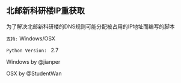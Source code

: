## 北邮新科研楼IP重获取

为了解决北邮新科研楼的DNS规则可能分配被占用的IP地址而编写的脚本

`支持:` Windows/OSX

`Python Version: ` 2.7

Windows by @jianper

OSX by @StudentWan